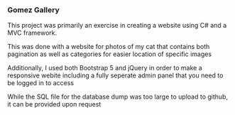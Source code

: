 ### Gomez Gallery

This project was primarily an exercise in creating a website using C# and a MVC framework. 

This was done with a website for photos of my cat that contains both pagination as well as categories for easier location of specific images

Additionally, I used both Bootstrap 5 and jQuery in order to make a responsive webite including a fully seperate admin panel that you need to be logged in to access

While the SQL file for the database dump was too large to upload to github, it can be provided upon request
